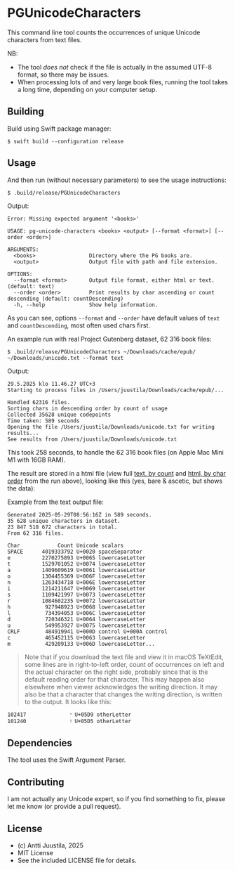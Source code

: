 # PGUnicodeCharacters

This command line tool counts the occurrences of unique Unicode characters from text files.

NB: 

* The tool *does not* check if the file is actually in the assumed UTF-8 format, so there may be issues.
* When processing lots of and very large book files, running the tool takes a long time, depending on your computer setup.

## Building

Build using Swift package manager:

```console
$ swift build --configuration release
```

## Usage

And then run (without necessary parameters) to see the usage instructions:

```console
$ .build/release/PGUnicodeCharacters
```

Output:
```                                                               
Error: Missing expected argument '<books>'

USAGE: pg-unicode-characters <books> <output> [--format <format>] [--order <order>]

ARGUMENTS:
  <books>                 Directory where the PG books are.
  <output>                Output file with path and file extension.

OPTIONS:
  --format <format>       Output file format, either html or text. (default: text)
  --order <order>         Print results by char ascending or count descending (default: countDescending)
  -h, --help              Show help information.
```

As you can see, options `--format` and `--order` have default values of `text` and `countDescending`, most often used chars first.
 
An example run with real Project Gutenberg dataset, 62 316 book files:

```console
$ .build/release/PGUnicodeCharacters ~/Downloads/cache/epub/ ~/Downloads/unicode.txt --format text
```

Output:
``` 
29.5.2025 klo 11.46.27 UTC+3
Starting to process files in /Users/juustila/Downloads/cache/epub/...

Handled 62316 files.
Sorting chars in descending order by count of usage
Collected 35628 unique codepoints
Time taken: 589 seconds
Opening the file /Users/juustila/Downloads/unicode.txt for writing results...
See results from /Users/juustila/Downloads/unicode.txt
```

This took 258 seconds, to handle the 62 316 book files (on Apple Mac Mini M1 with 16GB RAM). 

The result are stored in a html file (view full [text, by count](https://juustila.com/pgunicode/unicode-by-count.txt) and [html, by char order](https://juustila.com/pgunicode/unicode-by-char.html) from the run above), looking like this (yes, bare & ascetic, but shows the data):

Example from the text output file:

```
Generated 2025-05-29T08:56:16Z in 589 seconds.
35 628 unique characters in dataset.
23 847 518 672 characters in total.
From 62 316 files.

Char            Count Unicode scalars
SPACE      4019333792 U+0020 spaceSeparator
e          2270275893 U+0065 lowercaseLetter
t          1529701052 U+0074 lowercaseLetter
a          1409609619 U+0061 lowercaseLetter
o          1304455369 U+006F lowercaseLetter
n          1263434718 U+006E lowercaseLetter
i          1214211647 U+0069 lowercaseLetter
s          1109421997 U+0073 lowercaseLetter
r          1084602235 U+0072 lowercaseLetter
h           927948923 U+0068 lowercaseLetter
l           734394053 U+006C lowercaseLetter
d           720346321 U+0064 lowercaseLetter
u           549953927 U+0075 lowercaseLetter
CRLF        484919941 U+000D control U+000A control
c           465452115 U+0063 lowercaseLetter
m           429209133 U+006D lowercaseLetter...
```

> Note that if you download the text file and view it in macOS TeXtEdit, some lines are in right-to-left order, count of occurrences on left and the actual character on the right side, probably since that is the default reading order for that character. This may happen also elsewhere when viewer acknowledges the writing direction. It may also be that a character that changes the writing direction, is written to the output. It looks like this:

```
י              102417 U+05D9 otherLetter
ו              101240 U+05D5 otherLetter
```

## Dependencies

The tool uses the Swift Argument Parser.

## Contributing

I am not actually any Unicode expert, so if you find something to fix, please let me know (or provide a pull request).


## License

* (c) Antti Juustila, 2025
* MIT License
* See the included LICENSE file for details.

